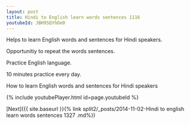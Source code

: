 ```yaml
---
layout: post
title: Hindi to English learn words sentences 1116 
youtubeId: JBH9SQYhDe0
---
```

 
 
Helps to learn English words and sentences for Hindi speakers.

Opportunitiy to repeat the words sentences. 

Practice English language. 
 
10 minutes practice every day. 
 
How to learn English words and sentences for Hindi speakers 
 
{% include youtubePlayer.html id=page.youtubeId %}
 
 
[Next]({{ site.baseurl }}{% link  split2/_posts/2014-11-02-Hindi to english learn words sentences 1327 .md%})
 
